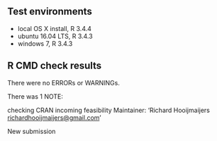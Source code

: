 ## Test environments
* local OS X install, R 3.4.4
* ubuntu 16.04 LTS, R 3.4.3
* windows 7,  R 3.4.3

## R CMD check results
There were no ERRORs or WARNINGs.

There was 1 NOTE:

checking CRAN incoming feasibility
   Maintainer: ‘Richard Hooijmaijers <richardhooijmaijers@gmail.com>’

   New submission
